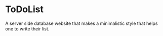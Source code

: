 # ToDoList

A server side database website that makes a minimalistic style that helps one to write their list.
